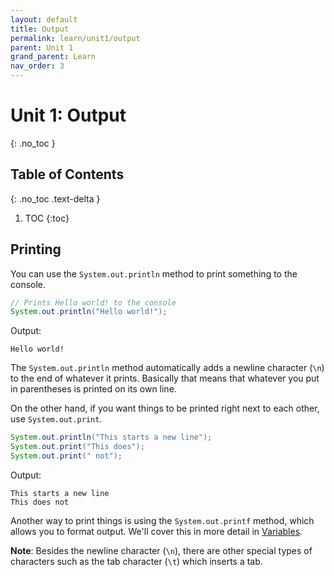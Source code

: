 ```yaml
---
layout: default
title: Output
permalink: learn/unit1/output
parent: Unit 1
grand_parent: Learn
nav_order: 3
---
```


# Unit 1: Output
{: .no_toc }

## Table of Contents
{: .no_toc .text-delta }

1. TOC
{:toc}

## Printing
You can use the `System.out.println` method to print something to the console.

```java
// Prints Hello world! to the console
System.out.println("Hello world!");
```

Output:
```
Hello world!
```

The `System.out.println` method automatically adds a newline character (`\n`) to the end of whatever it prints. Basically that means that whatever you put in parentheses is printed on its own line. 

On the other hand, if you want things to be printed right next to each other, use `System.out.print`.

```java
System.out.println("This starts a new line");
System.out.print("This does");
System.out.print(" not");
```

Output:
```
This starts a new line
This does not
```

Another way to print things is using the `System.out.printf` method, which allows you to format output. We'll cover this in more detail in [Variables](/learn-code/learn/unit1/variables/).

**Note**: Besides the newline character (`\n`), there are other special types of characters such as the tab character (`\t`) which inserts a tab.